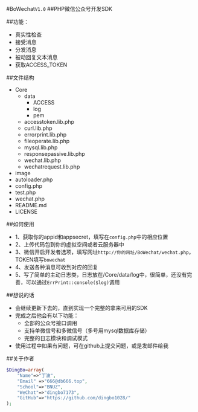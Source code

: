 
#BoWechat`V1.0`
##PHP微信公众号开发SDK

##功能：
* 真实性检查
* 接受消息
* 分发消息
* 被动回复文本消息
* 获取ACCESS_TOKEN


##文件结构
* Core
    * data
        * ACCESS
        * log
        * pem
    * accesstoken.lib.php
    * curl.lib.php
    * errorprint.lib.php
    * fileoperate.lib.php
    * mysql.lib.php
    * responsepassive.lib.php
    * wechat.lib.php
    * wechatrequest.lib.php
* image
* autoloader.php
* config.php
* test.php
* wechat.php
* README.md
* LICENSE



##如何使用
* 1、获取你的appid和appsecret，填写在`config.php`中的相应位置
* 2、上传代码包到你的虚拟空间或者云服务器中
* 3、微信开启开发者选项，填写网址`http://你的网址/BoWechat/wechat.php`，TOKEN填写`bowechat`
* 4、发送各种消息可收到对应的回复
* 5、写了简单的主动日志类，日志放在/Core/data/log中，很简单，还没有完善，可以通过`ErrPrint::console($log)`调用

##想说的话
* 会继续更新下去的，直到实现一个完整的拿来可用的SDK
* 完成之后他会有以下功能：
    * 全部的公众号接口调用
    * 支持单微信号和多微信号（多号用mysql数据库存储）
    * 完整的日志模块和调试模式
* 使用过程中如果有问题，可在github上提交问题，或是发邮件给我


##关于作者
```PHP
$DingBo=array(
    "Name"=>"丁波",
    "Email" =>"666@db666.top",
    "School"=>"BNUZ",
    "WeChat"=>"dingbo7173",
    "GitHub"=>"https://github.com/dingbo1028/"
);
```
